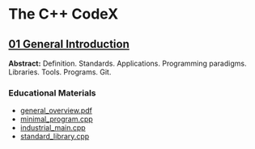 # The C++ CodeX

## [01 General Introduction](https://github.com/i-s-m-mipt/Education/tree/master/projects/examples/source/section_01)

**Abstract:** Definition. Standards. Applications. Programming paradigms. Libraries. Tools. Programs. Git.

### Educational Materials

- [general_overview.pdf](https://github.com/i-s-m-mipt/Education/blob/master/projects/examples/source/section_01/general_overview.pdf)
- [minimal_program.cpp](https://github.com/i-s-m-mipt/Education/blob/master/projects/examples/source/section_01/minimal_program.cpp)
- [industrial_main.cpp](https://github.com/i-s-m-mipt/Education/blob/master/projects/examples/source/section_01/industrial_main.cpp)
- [standard_library.cpp](https://github.com/i-s-m-mipt/Education/blob/master/projects/examples/source/section_01/standard_library.cpp)
